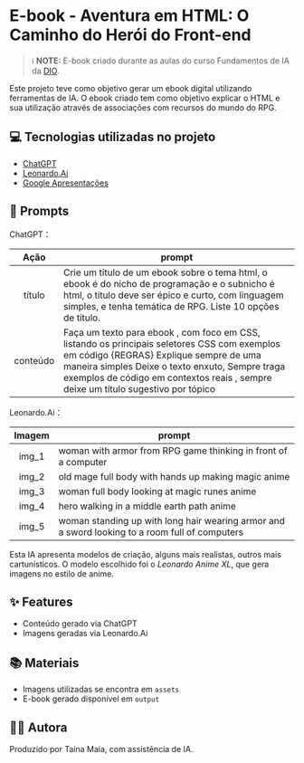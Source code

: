 # E-book - Aventura em HTML: O Caminho do Herói do Front-end
> ℹ️ **NOTE:** E-book criado durante as aulas do curso Fundamentos de IA da [DIO](https://dio.me).

Este projeto teve como objetivo gerar um ebook digital utilizando ferramentas de IA. O ebook criado tem como objetivo explicar o HTML e sua utilização através de associações com recursos do mundo do RPG.

<!-- <a href="https://github.com/tainacmaia/dio-ai-ebook-creation/blob/main/output/ebook_aventura_em_html.pdf" title="View PDF"> 📕Clique aqui para ler</a> -->

## 💻 Tecnologias utilizadas no projeto

- [ChatGPT](https://chat.openai.com/) 
- [Leonardo.Ai](https://leonardo.ai/)
- [Google Apresentações](https://docs.google.com/presentation)

## 🧠 Prompts


ChatGPT：

|   Ação   | prompt                                                                                                                                                                                                                                                                         |
| :------: | ------------------------------------------------------------------------------------------------------------------------------------------------------------------------------------------------------------------------------------------------------------------------------ |
|  título  | Crie um título de um ebook sobre o tema html, o ebook é do nicho de programação e o subnicho é html, o título deve ser épico e curto, com linguagem simples, e tenha temática de RPG. Liste 10 opções de título.                                                      |
| conteúdo | Faça um texto para ebook , com foco em CSS, listando os principais seletores CSS com exemplos em código {REGRAS} Explique sempre de uma maneira simples Deixe o texto enxuto, Sempre traga exemplos de código em contextos reais , sempre deixe um título sugestivo por tópico |


Leonardo.Ai：

|  Imagem  | prompt                                                                                 |
| :----: | -------------------------------------------------------------------------------------- |
| img_1 | woman with armor from RPG game thinking in front of a computer |
| img_2 | old mage full body with hands up making magic anime |
| img_3 | woman full body looking at magic runes anime |
| img_4 | hero walking in a middle earth path anime |
| img_5 | woman standing up with long hair wearing armor and a sword looking to a room full of computers |

Esta IA apresenta modelos de criação, alguns mais realistas, outros mais cartunísticos. O modelo escolhido foi o *Leonardo Anime XL*, que gera imagens no estilo de anime.

## ✨ Features

- Conteúdo gerado via ChatGPT
- Imagens geradas via Leonardo.Ai

## 📚 Materiais

- Imagens utilizadas se encontra em `assets`
- E-book gerado disponível em `output`

## 👨‍💻 Autora

Produzido por Taina Maia, com assistência de IA.